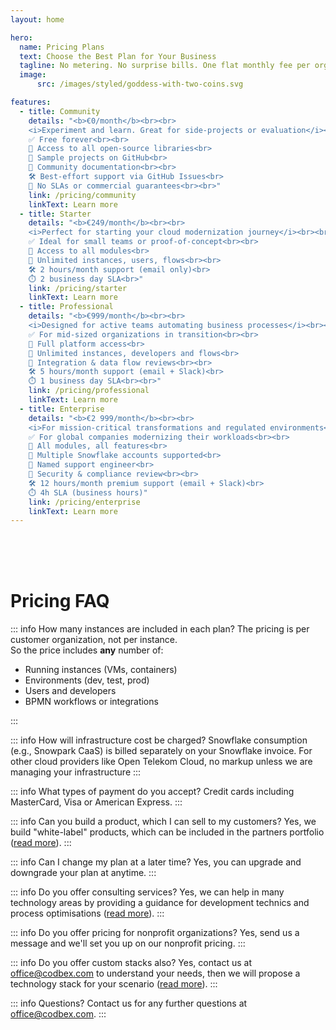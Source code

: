 ```yaml
---
layout: home

hero:
  name: Pricing Plans
  text: Choose the Best Plan for Your Business
  tagline: No metering. No surprise bills. One flat monthly fee per organization.
  image:
      src: /images/styled/goddess-with-two-coins.svg

features:
  - title: Community
    details: "<b>€0/month</b><br><br>
    <i>Experiment and learn. Great for side-projects or evaluation</i><br><br>
    ✅ Free forever<br><br>
    🔹 Access to all open-source libraries<br>
    🔹 Sample projects on GitHub<br>
    🔹 Community documentation<br><br>
    🛠️ Best-effort support via GitHub Issues<br>
    🚫 No SLAs or commercial guarantees<br><br>"
    link: /pricing/community
    linkText: Learn more
  - title: Starter
    details: "<b>€249/month</b><br><br>
    <i>Perfect for starting your cloud modernization journey</i><br><br>
    ✅ Ideal for small teams or proof-of-concept<br><br>
    🔹 Access to all modules<br>
    🔹 Unlimited instances, users, flows<br><br>
    🛠️ 2 hours/month support (email only)<br>
    ⏱️ 2 business day SLA<br>"
    link: /pricing/starter
    linkText: Learn more
  - title: Professional
    details: "<b>€999/month</b><br><br>
    <i>Designed for active teams automating business processes</i><br><br>
    ✅ For mid-sized organizations in transition<br><br>
    🔹 Full platform access<br>
    🔹 Unlimited instances, developers and flows<br>
    🔹 Integration & data flow reviews<br><br>
    🛠️ 5 hours/month support (email + Slack)<br>
    ⏱️ 1 business day SLA<br><br>"
    link: /pricing/professional
    linkText: Learn more
  - title: Enterprise
    details: "<b>€2 999/month</b><br><br>
    <i>For mission-critical transformations and regulated environments</i><br><br>
    ✅ For global companies modernizing their workloads<br><br>
    🔹 All modules, all features<br>
    🔹 Multiple Snowflake accounts supported<br>
    🔹 Named support engineer<br>
    🔹 Security & compliance review<br><br>
    🛠️ 12 hours/month premium support (email + Slack)<br>
    ⏱️ 4h SLA (business hours)"
    link: /pricing/enterprise
    linkText: Learn more
---
```

<br>
<br>
<br>

# Pricing FAQ

::: info How many instances are included in each plan?
The pricing is per customer organization, not per instance. <br>
So the price includes <b>any</b> number of:
<ul>
<li>Running instances (VMs, containers)</li>
<li>Environments (dev, test, prod)</li>
<li>Users and developers</li>
<li>BPMN workflows or integrations</li>
</ul>
:::

::: info How will infrastructure cost be charged?
Snowflake consumption (e.g., Snowpark CaaS) is billed separately on your Snowflake invoice. For other cloud providers like Open Telekom Cloud, no markup unless we are managing your infrastructure
:::

::: info What types of payment do you accept?
Credit cards including MasterCard, Visa or American Express.
:::

::: info Can you build a product, which I can sell to my customers?
Yes, we build "white-label" products, which can be included in the partners portfolio ([read more](/pricing/services/development)).
:::

::: info Can I change my plan at a later time?
Yes, you can upgrade and downgrade your plan at anytime.
:::

::: info Do you offer consulting services?
Yes, we can help in many technology areas by providing a guidance for development technics and process optimisations ([read more](/pricing/services/consulting)).
:::

::: info Do you offer pricing for nonprofit organizations?
Yes, send us a message and we'll set you up on our nonprofit pricing.
:::

::: info Do you offer custom stacks also?
Yes, contact us at office@codbex.com to understand your needs, then we will propose a technology stack for your scenario ([read more](/pricing/services/development)).
:::

::: info Questions?
Contact us for any further questions at office@codbex.com.
:::
